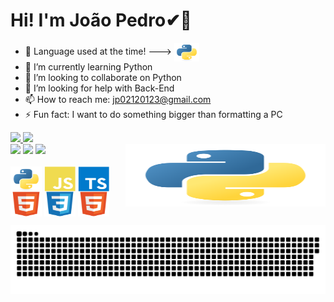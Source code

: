   # Hi! I'm João Pedro✔👋

  - 🐍 Language used at the time! ---> <img align="center" alt="JP-Python" height="30" width="40" src="https://raw.githubusercontent.com/devicons/devicon/master/icons/python/python-original.svg">
  - 🌱 I’m currently learning Python
  - 👯 I’m looking to collaborate on Python 
  - 🤔 I’m looking for help with Back-End 
  - 📫 How to reach me: jp02120123@gmail.com
  - ⚡ Fun fact: I want to do something bigger than formatting a PC
<div align="left">
  <a href="https://github.com/JPMoreiraAquino">
  <img height="180em" src="https://github-readme-stats.vercel.app/api?username=JPMoreiraAquino&show_icons=True&theme=dracula&include_all_commits=true&count_private=true"/>
  <img height="180em" src="https://github-readme-stats.vercel.app/api/top-langs/?username=JPMoreiraAquino&layout=compact&langs_count=7&theme=dracula"/>
</div>
  <div > 
  <a href="https://www.youtube.com/channel/UCK2deOyGLojnZF9fHzngr6g" target="_blank"><img src="https://img.shields.io/badge/YouTube-FF0000?style=for-the-badge&logo=youtube&logoColor=white" target="_blank" height="40" ></a>
  <a href="https://www.instagram.com/jpm_021/" target="_blank"><img src="https://img.shields.io/badge/-Instagram-%23E4405F?style=for-the-badge&logo=instagram&logoColor=white" target="_blank"  height="40"></a>
  <a href="https://www.linkedin.com/in/joao-pedro-455b79203/" target="_blank"><img src="https://img.shields.io/badge/-LinkedIn-%230077B5?style=for-the-badge&logo=linkedin&logoColor=white" target="_blank" height="40"></a> 
  <img align="right" alt="Python-log" height="100" width="320" src="https://raw.githubusercontent.com/devicons/devicon/master/icons/python/python-original.svg">
   
<div style="display: inline_block"><br>
  <img align="center" alt="JP-Python" height="40" width="50" src="https://raw.githubusercontent.com/devicons/devicon/master/icons/python/python-original.svg">
  <img align="center" alt="JP-Js" height="40" width="50" src="https://raw.githubusercontent.com/devicons/devicon/master/icons/javascript/javascript-plain.svg">
  <img align="center" alt="JP-Ts" height="40" width="50" src="https://raw.githubusercontent.com/devicons/devicon/master/icons/typescript/typescript-plain.svg">
  <img align="center" alt="JP-HTML" height="40" width="50" src="https://raw.githubusercontent.com/devicons/devicon/master/icons/html5/html5-original.svg">
  <img align="center" alt="JP-CSS" height="40" width="50" src="https://raw.githubusercontent.com/devicons/devicon/master/icons/css3/css3-original.svg"> 
  <img align="center" alt="JP-HTML" height="40" width="50" src="https://raw.githubusercontent.com/devicons/devicon/master/icons/html5/html5-original.svg">
</div>


    
   ![Snake animation](https://github.com/JPMoreiraAquino/JPMoreiraAquino/blob/output/github-contribution-grid-snake.svg)
 
</div>
  
